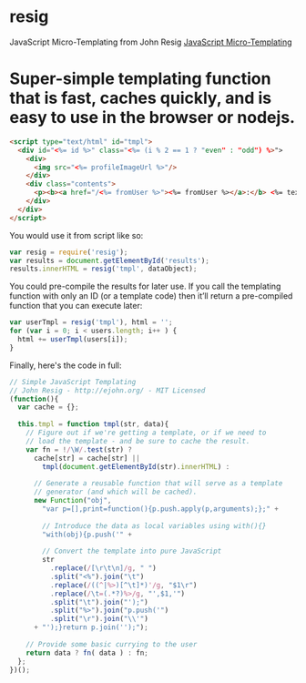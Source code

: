 # resig
JavaScript Micro-Templating from John Resig 
[JavaScript Micro-Templating](http://ejohn.org/blog/javascript-micro-templating/)


Super-simple templating function that is fast, caches quickly, and is easy to use in the browser or nodejs.
=====

```html
<script type="text/html" id="tmpl">
  <div id="<%= id %>" class="<%= (i % 2 == 1 ? "even" : "odd") %>">
    <div>
      <img src="<%= profileImageUrl %>"/>
    </div>
    <div class="contents">
      <p><b><a href="/<%= fromUser %>"><%= fromUser %></a>:</b> <%= text %></p>
    </div>
  </div>
</script>
```

You would use it from script like so:
```js
var resig = require('resig');
var results = document.getElementById('results');
results.innerHTML = resig('tmpl', dataObject);
```

You could pre-compile the results for later use. If you call the templating function with only an ID (or a template code) then it’ll return a pre-compiled function that you can execute later:
```js
var userTmpl = resig('tmpl'), html = '';
for (var i = 0; i < users.length; i++ ) {
  html += userTmpl(users[i]);
}
```

Finally, here's the code in full:
```js
// Simple JavaScript Templating
// John Resig - http://ejohn.org/ - MIT Licensed
(function(){
  var cache = {};
 
  this.tmpl = function tmpl(str, data){
    // Figure out if we're getting a template, or if we need to
    // load the template - and be sure to cache the result.
    var fn = !/\W/.test(str) ?
      cache[str] = cache[str] ||
        tmpl(document.getElementById(str).innerHTML) :
     
      // Generate a reusable function that will serve as a template
      // generator (and which will be cached).
      new Function("obj",
        "var p=[],print=function(){p.push.apply(p,arguments);};" +
       
        // Introduce the data as local variables using with(){}
        "with(obj){p.push('" +
       
        // Convert the template into pure JavaScript
        str
          .replace(/[\r\t\n]/g, " ")
          .split("<%").join("\t")
          .replace(/((^|%>)[^\t]*)'/g, "$1\r")
          .replace(/\t=(.*?)%>/g, "',$1,'")
          .split("\t").join("');")
          .split("%>").join("p.push('")
          .split("\r").join("\\'")
      + "');}return p.join('');");
   
    // Provide some basic currying to the user
    return data ? fn( data ) : fn;
  };
})();
```
